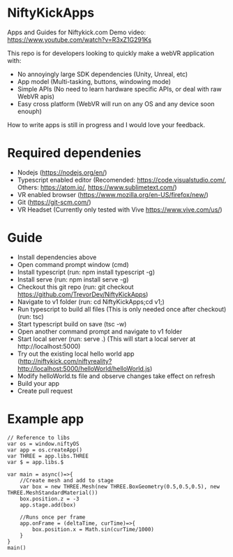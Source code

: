 # NiftyKickApps
Apps and Guides for Niftykick.com
Demo video: https://www.youtube.com/watch?v=R3xZ1G291Ks

This repo is for developers looking to quickly make a webVR application with:
  - No annoyingly large SDK dependencies (Unity, Unreal, etc)
  - App model (Multi-tasking, buttons, windowing mode)
  - Simple APIs (No need to learn hardware specific APIs, or deal with raw WebVR apis)
  - Easy cross platform (WebVR will run on any OS and any device soon enouph)

How to write apps is still in progress and I would love your feedback.
# Required dependenies
  - Nodejs (https://nodejs.org/en/)
  - Typescript enabled editor (Recomended: https://code.visualstudio.com/, Others: https://atom.io/, https://www.sublimetext.com/)
  - VR enabled browser (https://www.mozilla.org/en-US/firefox/new/)
  - Git (https://git-scm.com/)
  - VR Headset (Currently only tested with Vive https://www.vive.com/us/)

# Guide
  - Install dependencies above
  - Open command prompt window (cmd)
  - Install typescript (run: npm install typescript -g)
  - Install serve (run: npm install serve -g)
  - Checkout this git repo (run: git checkout https://github.com/TrevorDev/NiftyKickApps)
  - Navigate to v1 folder (run: cd NiftyKickApps;cd v1;)
  - Run typescript to build all files (This is only needed once after checkout) (run: tsc)
  - Start typescript build on save (tsc -w)
  - Open another command prompt and navigate to v1 folder
  - Start local server (run: serve .) (This will start a local server at http://localhost:5000)
  - Try out the existing local hello world app (http://niftykick.com/niftyreality?http://localhost:5000/helloWorld/helloWorld.js)
  - Modify helloWorld.ts file and observe changes take effect on refresh
  - Build your app
  - Create pull request

# Example app
```
// Reference to libs
var os = window.niftyOS
var app = os.createApp()
var THREE = app.libs.THREE
var $ = app.libs.$

var main = async()=>{
	//Create mesh and add to stage
	var box = new THREE.Mesh(new THREE.BoxGeometry(0.5,0.5,0.5), new THREE.MeshStandardMaterial())
	box.position.z = -3
	app.stage.add(box)
	
	//Runs once per frame
	app.onFrame = (deltaTime, curTime)=>{
		box.position.x = Math.sin(curTime/1000)
	}
}
main()
```
